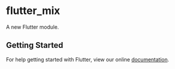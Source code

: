 # flutter_mix

A new Flutter module.

## Getting Started

For help getting started with Flutter, view our online
[documentation](https://flutter.dev/).
